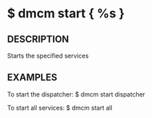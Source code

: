 $ dmcm start { %s }
=======

DESCRIPTION
-------
  Starts the specified services

EXAMPLES
--------
  To start the dispatcher:
    $ dmcm start dispatcher

  To start all services:
    $ dmcm start all
